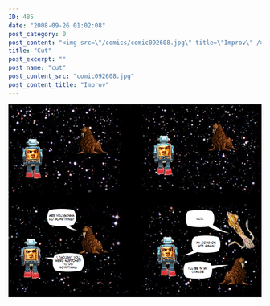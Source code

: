 ```yaml
---
ID: 485
date: "2008-09-26 01:02:08"
post_category: 0
post_content: "<img src=\"/comics/comic092608.jpg\" title=\"Improv\" />"
title: "Cut"
post_excerpt: ""
post_name: "cut"
post_content_src: "comic092608.jpg"
post_content_title: "Improv"
---
```



[![Improv](/comics-hi-res/comic092608.jpg)](/comics-hi-res/comic092608.jpg "Improv")
